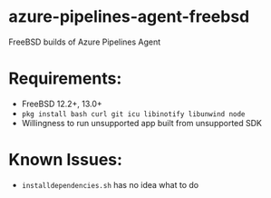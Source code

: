 # azure-pipelines-agent-freebsd
FreeBSD builds of Azure Pipelines Agent
# Requirements:
- FreeBSD 12.2+, 13.0+
- `pkg install bash curl git icu libinotify libunwind node`
- Willingness to run unsupported app built from unsupported SDK

# Known Issues:
- `installdependencies.sh` has no idea what to do

